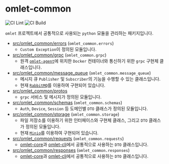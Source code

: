 # omlet-common
![CI Lint](https://github.com/TheNewFeature/omlet-common/workflows/Lint/badge.svg)
![CI Build](https://github.com/TheNewFeature/omlet-common/workflows/Build/badge.svg)

`omlet` 프로젝트에서 공통적으로 사용되는 `python` 모듈을 관리하는 패키지입니다.
- [src/omlet_common/errors](https://github.com/TheNewFeature/omlet-common/tree/master/src/omlet_common/errors) (`omlet_common.errors`)
  - `Custom Exception`이 정의된 모듈입니다.
- [src/omlet_common/grpc](https://github.com/TheNewFeature/omlet-common/tree/master/src/omlet_common/grpc) (`omlet_common.grpc`)
  - 원격 [`omlet-agent`](https://github.com/TheNewFeature/omlet-agent)에 위치한 `Docker` 컨테이너와 통신하기 위한 `grpc` 구현체 클래스입니다.
- [src/omlet_common/message_queue](https://github.com/TheNewFeature/omlet-common/tree/master/src/omlet_common/message_queue) (`omlet_common.message_queue`)
  - 메시지 큐 `Publisher` 및 `Subscriber`의 기능을 수행할 수 있는 클래스입니다.
  - 현재 [`RabbitMQ`](https://www.rabbitmq.com/)를 이용하여 구현되어 있습니다.
- [src/omlet_common/protos](https://github.com/TheNewFeature/omlet-common/tree/master/src/omlet_common/protos)
  - `grpc` 서비스 및 메시지가 정의된 모듈입니다.
- [src/omlet_common/schemas](https://github.com/TheNewFeature/omlet-common/tree/master/src/omlet_common/schemas) (`omlet_common.schemas`)
  - `Auth`, `Device`, `Session` 등 도메인별 `DTO` 클래스가 정의된 모듈입니다.
- [src/omlet_common/storage](https://github.com/TheNewFeature/omlet-common/tree/master/src/omlet_common/storage) (`omlet_common.storage`)
  - 파일 저장소를 이용하기 위한 인터페이스와 구현체 클래스, 그리고 `DTO` 클래스가 정의된 모듈입니다.
  - 현재 [`Minio`](https://min.io)를 이용하여 구현되어 있습니다.
- [src/omlet_common/requests](https://github.com/TheNewFeature/omlet-common/tree/master/src/omlet_common/requests.py) (`omlet_common.requests`)
  - [omlet-core](https://github.com/TheNewFeature/omlet)과 [omlet-cli](https://github.com/TheNewFeature/omlet-cli)에서 공통적으로 사용하는 `DTO` 클래스입니다.
- [src/omlet_common/responses](https://github.com/TheNewFeature/omlet-common/tree/master/src/omlet_common/responses.py) (`omlet_common.responses`)
  - [omlet-core](https://github.com/TheNewFeature/omlet)과 [omlet-cli](https://github.com/TheNewFeature/omlet-cli)에서 공통적으로 사용하는 `DTO` 클래스입니다.
